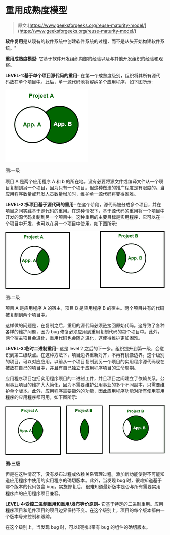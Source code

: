 # 重用成熟度模型

> 原文:[https://www.geeksforgeeks.org/reuse-maturity-model/](https://www.geeksforgeeks.org/reuse-maturity-model/)

**软件复用**是从现有的软件系统中创建软件系统的过程，而不是从头开始构建软件系统。"

**重用成熟度模型:**
它基于软件开发组织内部的经验以及与其他开发组织的经验和观察。

**LEVEL-1:基于单个项目源代码的重用–**
在第一个成熟度级别，组织将其所有源代码放在单个项目中。此后，单一源代码池将容纳多个应用程序，如下图所示:

![](img/2fa4a7c493fc41c16b8fc4544fe41951.png)

图:一级

项目 A 是两个应用程序 A 和 b 的所在地。没有必要将源文件或编译文件从一个项目复制到另一个项目，因为只有一个项目。但这种做法的推广程度是有限度的。当应用程序数量或开发人员数量增加时，维护单一源代码将变得困难。

**LEVEL-2:多项目基于源代码的重用–**
在这个阶段，源代码被分成多个项目，并在项目之间实践基于源代码的重用。在这种情况下，基于源代码的重用将一个项目中开发的源代码复制到另一个项目中。这种重用的主要目标是实用程序，它可以在一个项目中开发，也可以在另一个项目中使用。如下图所示:

![](img/75184c3b2e9bea18042c4af011c6c670.png)

图:二级

项目 A 是应用程序 A 的宿主，项目 B 是应用程序 B 的宿主。两个项目共有的代码被复制到两个项目中。

这样做的问题是，在复制之后，重用的源代码必须链接回原始代码。这导致了各种各样的维护问题，因为 bug 修复必须应用到重用复制代码的每个项目中。此外，两个宿主项目会进化，重用代码也会随之进化，这使得维护更加困难。

**LEVEL-3:临时二进制重用–**
这是 level 2 之后的下一步。组织提升到第一级，会意识到第二级缺点。在这种方法下，项目边界重新对齐，不再有镜像边界。这个级别的项目，可以对应应用。以前从一个项目复制到另一个项目的实用程序源代码现在被放在自己的项目中，并且有自己独立于应用程序项目的生命周期。

应用程序项目包括实用程序项目的二进制工件，并且项目之间建立了依赖关系。公用事业项目的维护大大简化，因为不需要维护公用事业的多个不同副本，只需要维护单个版本。此外，应用程序需要额外的功能，因此应用程序功能对所有使用实用程序的应用程序都可用，如下图所示:

![](img/af5d3058d842fff2de8b2a27f9ca3f35.png)

**图:三级**

但是在这种情况下，没有发布过程或依赖关系管理过程。添加新功能使得不可能知道应用程序中使用的实用程序的确切版本。此外，当发现 bug 时，很难知道基于哪个版本的代码包含 bug。实施修复后，很难知道最新版本是否与所有需要实用程序库的应用程序项目兼容。

**LEVEL-4:受控二进制重用和重用/发布等价原则–**
它基于特定的二进制重用。应用程序项目和组件项目的项目边界保持不变。在这个级别上，项目的每个版本都由一个版本号来控制和跟踪。

在这个级别上，当发现 bug 时，可以识别出带有 bug 的组件的确切版本。